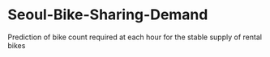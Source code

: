 # Seoul-Bike-Sharing-Demand
Prediction of bike count required at each hour for the stable supply of rental bikes
